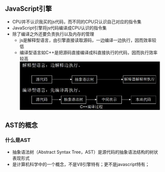 ## JavaScript引擎
- CPU并不认识我买的js代码，而不同的CPU只认识自己对应的指令集
- JavaScript引擎将js代码编译成CPU认识的指令集
- 除了编译之外还要负责执行以及内存的管理
  - js是解释型语言，由引擎直接读取源码，一边编译一边执行，因而效率较低
  - 编译型语言如C++是把源码直接编译成科直接执行的代码，因而执行效率较高
![编译和解释过程](img/bianyi.webp)


## AST的概念
### 什么是AST
- 抽象语法树（Abstract Syntax Tree，AST）是源代码的抽象语法结构的树状表现形式
- 是计算机科学中的一个概念，不是V8引擎特有；更不是javascript特有；
